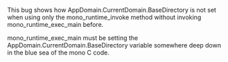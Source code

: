 This bug shows how AppDomain.CurrentDomain.BaseDirectory is not set when
using only the mono_runtime_invoke method without invoking mono_runtime_exec_main
before.

mono_runtime_exec_main must be setting the AppDomain.CurrentDomain.BaseDirectory
variable somewhere deep down in the blue sea of the mono C code.
